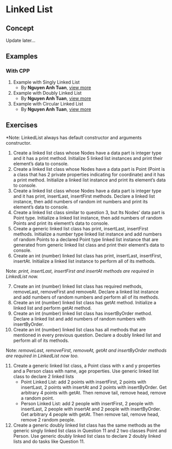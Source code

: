 # Linked List

## Concept
Update later...

## Examples
### With CPP
1. Example with Singly Linked List
   - By __Nguyen Anh Tuan__, [view more](/linked_list/cpp/linkedlist_install_tuan.cpp)
2. Example with Doubly Linked List
   - By __Nguyen Anh Tuan__, [view more](linked_list/cpp/linkedlist_install_02_tuan.cpp)
3. Example with Circular Linked List
   - By __Nguyen Anh Tuan__, [view more](/linked_list/cpp/linkedlist_install_03_tuan.cpp)

## Exercises
*Note: LinkedList always has default constructor and arguments constructor.
1. Create a linked list class whose Nodes have a data part is integer type and it has a print method. Initialize 5 linked list instances and print their element’s data to console.
2. Create a linked list class whose Nodes have a data part is Point (Point is a class that has 2 private properties indicating for coordinate) and it has a print method. Initialize a linked list instance and print its element’s data to console.
3. Create a linked list class whose Nodes have a data part is integer type and it has print, insertLast, insertFirst methods. Declare a linked list instance, then add numbers of random int numbers and print its element’s data to console.
4. Create a linked list class similar to question 3, but Its Nodes’ data part is Point type. Initialize a linked list instance, then add numbers of random Points and print its element’s data to console.
5. Create a generic linked list class has print, insertLast, insertFirst methods. Initialize a number type linked list instance and add numbers of random Points to a declared Point type linked list instance that are generated from generic linked list class and print their element’s data to console.
6. Create an int (number) linked list class has print, insertLast, insertFirst, insertAt. Initialize a linked list instance to perform all of its methods.

Note: *print, insertLast, insertFirst and insertAt methods are required in LinkedList now.*

7. Create an int (number) linked list class has required methods, removeLast, removeFirst and removeAt. Declare a linked list instance and add numbers of random numbers and perform all of its methods.
8. Create an int (number) linked list class has getAt method. Initialize a linked list and perform getAt method.
9. Create an int (number) linked list class has insertByOrder method. Declare a linked list and add numbers of random numbers with insertByOrder.
10. Create an int (number) linked list class has all methods that are mentioned in every previous question. Declare a doubly linked list and perform all of its methods.

Note: *removeLast, removeFirst, removeAt, getAt and insertByOrder methods are required in LinkedList now too.*

11. Create a generic linked list class, a Point class with x and y properties and a Person class with name, age properties. Use generic linked list class to declare 2 linked lists 
    - Point Linked List: add 2 points with insertFirst, 2 points with insertLast, 2 points with insertAt and 2 points with insertByOrder. Get arbitrary 4 points with getAt. Then remove tail, remove head, remove a random point.
    - Person Linked List: add 2 people with insertFirst, 2 people with insertLast, 2 people with insertAt and 2 people with insertByOrder. Get arbitrary 4 people with getAt. Then remove tail, remove head, remove 2 random people.
12. Create a generic doubly linked list class has the same methods as the generic singly linked list class in Question 11 and 2 two classes Point and Person. Use generic doubly linked list class to declare 2 doubly linked lists and do tasks like Question 11.